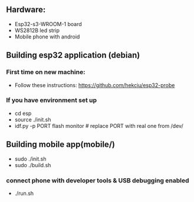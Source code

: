 ## Hardware:
- Esp32-s3-WROOM-1 board
- WS2812B led strip
- Mobile phone with android

## Building esp32 application (debian)
### First time on new machine:
- Follow these instructions: https://github.com/hekciu/esp32-probe

### If you have environment set up
- cd esp
- source ./init.sh
- idf.py -p PORT flash monitor # replace PORT with real one from /dev/

## Building mobile app(mobile/)
- sudo ./init.sh
- sudo ./build.sh
### connect phone with developer tools & USB debugging enabled
- ./run.sh

